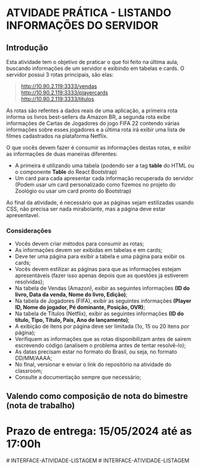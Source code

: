 # ATVIDADE PRÁTICA - LISTANDO INFORMAÇÕES DO SERVIDOR

## Introdução
Esta atividade tem o objetivo de praticar o que foi feito na última aula, buscando informações de um servidor e exibindo em tabelas e cards.
O servidor possui 3 rotas principais, são elas:
> http://10.90.2.119:3333/vendas <br>
> http://10.90.2.119:3333/playercards <br>
> http://10.90.2.119:3333/titulos <br>

As rotas são refentes a dados reais de uma aplicação, a primeira rota informa os livros best-sellers da Amazon BR, a segunda rota exibe informações de Cartas de Jogadores do jogo FIFA 22 contendo várias informações sobre esses jogadores e a última rota irá exibir uma lista de filmes cadastrados na plataforma Netflix.

O que vocês devem fazer é consumir as informações destas rotas, e exibir as informações de duas maneiras diferentes:
- A primeira é utilizando uma tabela (podendo ser a tag **table** do HTML ou o componente **Table** do React Bootstrap)
- Um card para cada apresentar cada informação recuperada do servidor (Podem usar um card personalizado como fizemos no projeto do Zoológio ou usar um card pronto do Bootstrap)

Ao final da atividade, é necessário que as páginas sejam estilizadas usando CSS, não precisa ser nada mirabolante, mas a página deve estar apresentavel.

### Considerações
- Vocês devem criar métodos para consumir as rotas;<br>
- As informações devem ser exibidas em tabelas e em cards;<br>
- Deve ter uma página para exibir a tabela e uma página para exibir os cards;<br>
- Vocês devem estilizar as páginas para que as informações estejam apresentáveis (fazer isso apenas depois que as questões já estiverem resolvidas);<br>
- Na tabela de Vendas (Amazon), exibir as seguintes informações **(ID do livro, Data da venda, Nome do livro, Edição)**;<br>
- Na tabela de Jogadores (FIFA), exibir as seguintes informações **(Player ID, Nome do jogador, Pé dominante, Posição, OVR)**;<br>
- Na tabela de Títulos (Netflix), exibir as seguintes informações **(ID do título, Tipo, Título, País, Ano de lançamento)**;<br>
- A exibição de itens por página deve ser limitada (1o, 15 ou 20 itens por página);<br>
- Verifiquem as informações que as rotas disponibilizam antes de sairem escrevendo código (analisem o problema antes de tentar resolvê-lo);<br>
- As datas precisam estar no formato do Brasil, ou seja, no formato DD/MM/AAAA;<br>
- No final, versionar e enviar o link do repositório na atividade do classroom;<br>
- Consulte a documentação sempre que necessário;<br>

## Valendo como composição de nota do bimestre (nota de trabalho)

# Prazo de entrega: 15/05/2024 até as 17:00h
#   I N T E R F A C E - A T I V I D A D E - L I S T A G E M  
 #   I N T E R F A C E - A T I V I D A D E - L I S T A G E M  
 